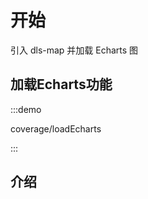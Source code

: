 <!--
 * @Author: Kang
 * @Date: 2024-09-11 16:54:34
 * @Last Modified by: Kang
 * @LastEditTime: 2024-09-29 15:22:54
-->
# 开始

引入 dls-map 并加载 Echarts 图

## 加载Echarts功能

:::demo 

coverage/loadEcharts

:::


## 介绍

